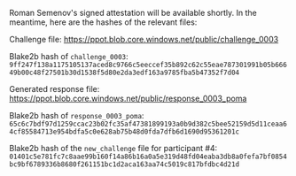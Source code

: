 Roman Semenov's signed attestation will be available shortly. In the meantime,
here are the hashes of the relevant files:
<!--See also `poma.txt` and-->
<!--`poma_attestation.sig` in this directory.-->

Challenge file: https://ppot.blob.core.windows.net/public/challenge_0003

Blake2b hash of `challenge_0003`: `9ff247f138a1175105137aced8c9766c5eeccef35b892c62c55eae787301991b05b66649b00c48f27501b30d1538f5d80e2da3edf163a9785fba5b47352f7d04`

Generated response file: https://ppot.blob.core.windows.net/public/response_0003_poma

Blake2b hash of `response_0003_poma`: `65c6c7bdf97d1259ccac23b02fc35af47381899193a0b9d382c5bee52159d5d11ceaa64cf85584713e954bdfa5c0e628ab75b48d0fda7dfb6d1690d95361201c`

Blake2b hash of the `new_challenge` file for participant #4: `01401c5e781fc7c8aae99b160f14a86b16a0a5e319d48fd04eaba3db8a0fefa7bf0854bc9bf6789336b8680f261151bc1d2aca163aa74c5019c817bfdbc4d21d`
